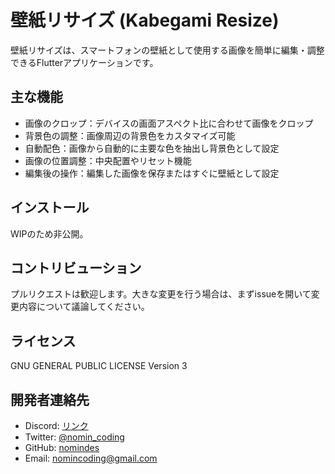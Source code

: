 # 壁紙リサイズ (Kabegami Resize)

壁紙リサイズは、スマートフォンの壁紙として使用する画像を簡単に編集・調整できるFlutterアプリケーションです。

## 主な機能

- 画像のクロップ：デバイスの画面アスペクト比に合わせて画像をクロップ
- 背景色の調整：画像周辺の背景色をカスタマイズ可能
- 自動配色：画像から自動的に主要な色を抽出し背景色として設定
- 画像の位置調整：中央配置やリセット機能
- 編集後の操作：編集した画像を保存またはすぐに壁紙として設定

## インストール

WIPのため非公開。

## コントリビューション

プルリクエストは歓迎します。大きな変更を行う場合は、まずissueを開いて変更内容について議論してください。

## ライセンス

GNU GENERAL PUBLIC LICENSE Version 3

## 開発者連絡先

- Discord: [リンク](https://discord.com/invite/nRBU3DSQ)
- Twitter: [@nomin_coding](https://x.com/nomin_coding)
- GitHub: [nomindes](https://github.com/nomindes)
- Email: nomincoding@gmail.com
